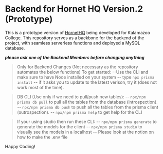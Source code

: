 
# Backend for Hornet HQ Version.2 (Prototype)

This is a prototype version of [HornetHQ](https://hornethq.kzoo.edu/Student/Account/Login?ReturnUrl=/Student/) being developed for Kalamazoo College. This repository serves as a backbone for the backend of the project, with seamless serverless functions and deployed a MySQL database.

***please ask one of the Backend Members before changing anything***


>Only for Backend Changes (Not necessary as the repository automates the below functions)
To get started:
 --Use the CLI and make sure to have Node installed on your system 
 -- type `npx prisma install` 
 -- if it asks you to update to the latest verison, try it (does not work most of the time).

>DB CLI (Use only if we need to pull/push new tables):
-- `npx/npm prisma db pull`  to pull all the tables from the database (introspection). 
-- `npx/npm prisma db push`  to push all the tables from the prisma client (outrospection). 
-- `npx/npm prisma help` to get help for the CLI

>If your using studio then run these CLI: 
-- `npx/npm prisma generate` to generate the models for the client
-- `npx/npm prisma studio` to visually see the models in a localhost
-- Please look at the notion on how to make the .env file

Happy Coding!
